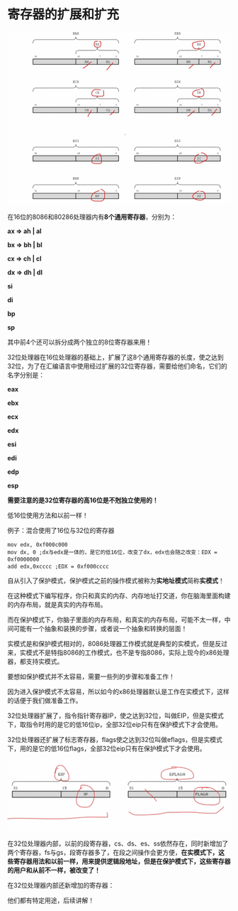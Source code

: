 # 寄存器的扩展和扩充

![image-20210522170632586](./images/image-20210522170632586.png)

在16位的8086和80286处理器内有**8个通用寄存器**，分别为：

**ax => ah | al**

**bx => bh | bl**

**cx => ch | cl**

**dx => dh | dl**

**si**

**di**

**bp**

**sp**

其中前4个还可以拆分成两个独立的8位寄存器来用！

32位处理器在16位处理器的基础上，扩展了这8个通用寄存器的长度，使之达到32位，为了在汇编语言中使用经过扩展的32位寄存器，需要给他们命名，它们的名字分别是：

**eax**

**ebx**

**ecx**

**edx**

**esi**

**edi**

**edp**

**esp**

**需要注意的是32位寄存器的高16位是不尅独立使用的！**

低16位使用方法和以前一样！

例子：混合使用了16位与32位的寄存器

```
mov edx, 0xf000c000
mov dx, 0 ;dx与edx是一体的，是它的低16位，改变了dx，edx也会随之改变：EDX = 0xf0000000
add edx,0xcccc ;EDX = 0xf000cccc
```



自从引入了保护模式，保护模式之前的操作模式被称为**实地址模式**简称**实模式**！

在这种模式下编写程序，你只和真实的内存、内存地址打交道，你在脑海里面构建的内存布局，就是真实的内存布局。

而在保护模式下，你脑子里面的内存布局，和真实的内存布局，可能不太一样，中间可能有一个抽象和装换的步骤，或者说一个抽象和转换的层面！

实模式是和保护模式相对的，8086处理器工作模式就是典型的实模式，但是反过来，实模式不是特指8086的工作模式，也不是专指8086，实际上现今的x86处理器，都支持实模式。

要想如保护模式并不太容易，需要一些列的步骤和准备工作！

因为进入保护模式不太容易，所以如今的x86处理器默认是工作在实模式下，这样的话便于我们做准备工作。



32位处理器扩展了，指令指针寄存器IP，使之达到32位，叫做EIP，但是实模式下，取指令时用的是它的低16位ip，全部32位eip只有在保护模式下才会使用。

32位处理器还扩展了标志寄存器，flags使之达到32位叫做eflags，但是实模式下，用的是它的低16位flags，全部32位eip只有在保护模式下才会使用。

![image-20210522172844311](./images/image-20210522172844311.png)

在32位处理器内部，以前的段寄存器，cs、ds、es、ss依然存在，同时新增加了两个寄存器，fs与gs，段寄存器多了，在段之间操作会更方便，**在实模式下，这些寄存器用法和以前一样，用来提供逻辑段地址，但是在保护模式下，这些寄存器的用户和从前不一样，被改变了！**

在32位处理器内部还新增加的寄存器：

他们都有特定用途，后续讲解！
